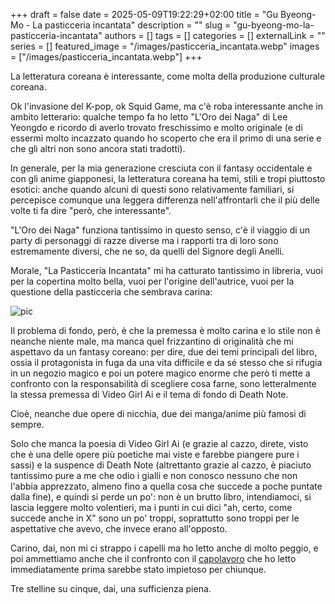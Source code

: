 +++ 
draft = false
date = 2025-05-09T19:22:29+02:00
title = "Gu Byeong-Mo - La pasticceria incantata"
description = ""
slug = "gu-byeong-mo-la-pasticceria-incantata"
authors = []
tags = []
categories = []
externalLink = ""
series = []
featured_image = "/images/pasticceria_incantata.webp"
images = ["/images/pasticceria_incantata.webp"]
+++

La letteratura coreana è interessante, come molta della produzione culturale coreana.

Ok l'invasione del K-pop, ok Squid Game, ma c'è roba interessante anche in ambito letterario: qualche tempo fa ho letto "L'Oro dei Naga" di Lee Yeongdo e ricordo di averlo trovato freschissimo e molto originale (e di essermi molto incazzato quando ho scoperto che era il primo di una serie e che gli altri non sono ancora stati tradotti).

In generale, per la mia generazione cresciuta con il fantasy occidentale e con gli anime giapponesi, la letteratura coreana ha temi, stili e tropi piuttosto esotici: anche quando alcuni di questi sono relativamente familiari, si percepisce comunque una leggera differenza nell'affrontarli che il più delle volte ti fa dire "però, che interessante".

"L'Oro dei Naga" funziona tantissimo in questo senso, c'è il viaggio di un party di personaggi di razze diverse ma i rapporti tra di loro sono estremamente diversi, che ne so, da quelli del Signore degli Anelli.

Morale, "La Pasticceria Incantata" mi ha catturato tantissimo in libreria, vuoi per la copertina molto bella, vuoi per l'origine dell'autrice, vuoi per la questione della pasticceria che sembrava carina:

![pic](/images/pasticceria_incantata.webp#center)

Il problema di fondo, però, è che la premessa è molto carina e lo stile non è neanche niente male, ma manca quel frizzantino di originalità che mi aspettavo da un fantasy coreano: per dire, due dei temi principali del libro, ossia il protagonista in fuga da una vita difficile e da sé stesso che si rifugia in un negozio magico e poi un potere magico enorme che però ti mette a confronto con la responsabilità di scegliere cosa farne, sono letteralmente la stessa premessa di Video Girl Ai e il tema di fondo di Death Note.

Cioè, neanche due opere di nicchia, due dei manga/anime più famosi di sempre.

Solo che manca la poesia di Video Girl Ai (e grazie al cazzo, direte, visto che è una delle opere più poetiche mai viste e farebbe piangere pure i sassi) e la suspence di Death Note (altrettanto grazie al cazzo, è piaciuto tantissimo pure a me che odio i gialli e non conosco nessuno che non l'abbia apprezzato, almeno fino a quella cosa che succede a poche puntate dalla fine), e quindi si perde un po': non è un brutto libro, intendiamoci, si lascia leggere molto volentieri, ma i punti in cui dici "ah, certo, come succede anche in X" sono un po' troppi, soprattutto sono troppi per le aspettative che avevo, che invece erano all'opposto.

Carino, dai, non mi ci strappo i capelli ma ho letto anche di molto peggio, e poi ammettiamo anche che il confronto con il [capolavoro](/posts/simon-jimenez-the-spear-cuts-through-water/) che ho letto immediatamente prima sarebbe stato impietoso per chiunque.

Tre stelline su cinque, dai, una sufficienza piena.